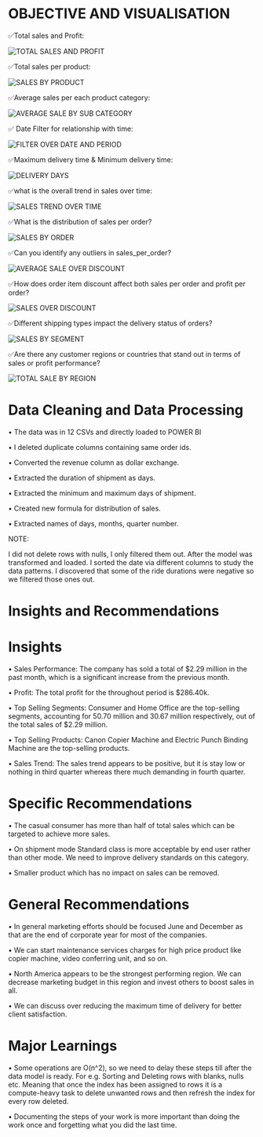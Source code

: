 # OBJECTIVE AND VISUALISATION

✅Total sales and Profit:


![TOTAL SALES AND PROFIT](https://github.com/S-ahmed75/DATA_ANALYST/assets/41890981/7043670f-64f8-40ff-ba08-986e78c037f8)


✅Total sales per product:


![SALES BY PRODUCT](https://github.com/S-ahmed75/DATA_ANALYST/assets/41890981/c76b9c6a-cc6d-43e1-9d34-1a7bc0dd6bce)


✅Average sales per each product category:


![AVERAGE SALE BY SUB CATEGORY](https://github.com/S-ahmed75/DATA_ANALYST/assets/41890981/37947349-138c-49c5-96a1-9308b1d02cdb)


✅ Date Filter for relationship with time:


![FILTER OVER DATE AND PERIOD](https://github.com/S-ahmed75/DATA_ANALYST/assets/41890981/59144e3d-ab7f-45d3-b878-c17382bfbbed)


✅Maximum delivery time & Minimum delivery time:


![DELIVERY DAYS](https://github.com/S-ahmed75/DATA_ANALYST/assets/41890981/25d97543-bc89-4b71-8ad3-a7e1d31a0ca7)


✅what is the overall trend in sales over time:


![SALES TREND OVER TIME](https://github.com/S-ahmed75/DATA_ANALYST/assets/41890981/7d6ee463-022d-4031-80bd-a96f1e9ecaff)


✅What is the distribution of sales per order? 


![SALES BY ORDER ](https://github.com/S-ahmed75/DATA_ANALYST/assets/41890981/79fb7a0d-cfe8-4ccb-8846-f7cb3e2b7436)


✅Can you identify any outliers in sales_per_order?


![AVERAGE SALE OVER DISCOUNT](https://github.com/S-ahmed75/DATA_ANALYST/assets/41890981/b7a6e031-22cc-44ca-82dd-017ece0cc86d)


✅How does order item discount affect both sales per order and profit per order? 


![SALES OVER DISCOUNT](https://github.com/S-ahmed75/DATA_ANALYST/assets/41890981/e53c848e-bb7a-4241-bbad-182194381582)


✅Different shipping types impact the delivery status of orders? 


![SALES BY SEGMENT](https://github.com/S-ahmed75/DATA_ANALYST/assets/41890981/a5ae5180-f5d4-4d64-b5bc-47858d6e06f4)


✅Are there any customer regions or countries that stand out in terms of sales or profit performance?


![TOTAL SALE BY REGION](https://github.com/S-ahmed75/DATA_ANALYST/assets/41890981/a3891ea0-c9bc-4168-afa4-e60c4a94b68c)


# Data Cleaning and Data Processing

•	The data was in 12 CSVs and directly loaded to POWER BI

•	I deleted duplicate columns containing same order ids.

•	Converted the revenue column as dollar exchange.

•	Extracted the duration of shipment as days.

•	Extracted the minimum and maximum days of shipment.

•	Created new formula for distribution of sales.

•	Extracted names of days, months, quarter number.

NOTE:

I did not delete rows with nulls, I only filtered them out. After the model was transformed and loaded. I sorted the date via different columns to study the data patterns. I discovered that some of the ride durations were negative so we filtered those ones out.

# Insights and Recommendations

# Insights
 
•  Sales Performance: The company has sold a total of $2.29 million in the past month, which is a significant increase from the previous month.

•  Profit: The total profit for the throughout period is $286.40k. 

•  Top Selling Segments: Consumer and Home Office are the top-selling segments, accounting for 50.70 million and 30.67 million respectively, out of the total sales of $2.29 million. 

•  Top Selling Products: Canon Copier Machine and Electric Punch Binding Machine are the top-selling products. 

•  Sales Trend: The sales trend appears to be positive, but it is stay low or nothing in third quarter whereas there much demanding in fourth quarter.

# Specific Recommendations

•	The casual consumer has more than half of total sales which can be targeted to achieve more sales.

•	On shipment mode Standard class is more acceptable by end user rather than other mode. We need to improve delivery standards on this category.

•	Smaller product which has no impact on sales can be removed.

# General Recommendations

•	In general marketing efforts should be focused June and December as that are the end of corporate year for most of the companies.

•	We can start maintenance services charges for high price product like copier machine, video conferring unit, and so on.

•	North America appears to be the strongest performing region. We can decrease marketing budget in this region and invest others to boost sales in all.

•	We can discuss over reducing the maximum time of delivery for better client satisfaction.


# Major Learnings

•	Some operations are O(n^2), so we need to delay these steps till after the data model is ready. For e.g. Sorting and Deleting rows with blanks, nulls etc. Meaning that once the index has been assigned to rows it is a compute-heavy task to delete unwanted rows and then refresh the index for every row deleted.

•	Documenting the steps of your work is more important than doing the work once and forgetting what you did the last time.




